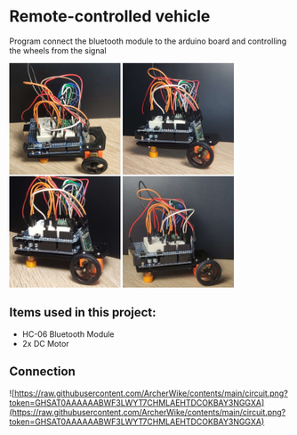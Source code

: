 # Remote-controlled vehicle
Program connect the bluetooth module to the arduino board and controlling the wheels from the signal

<div>
  <img src="https://raw.githubusercontent.com/ArcherWike/contents/main/1668069736297.jpg?token=GHSAT0AAAAAABWF3LWYQUIUK4T5VPFVRGMOY3NGNMA" width="200"/>
  <img src="https://raw.githubusercontent.com/ArcherWike/contents/main/1668069736305.jpg?token=GHSAT0AAAAAABWF3LWYSH5PLE4ZWADGAK5CY3NGNOA" width="200"/>
  <img src="https://raw.githubusercontent.com/ArcherWike/contents/main/1668069736313.jpg?token=GHSAT0AAAAAABWF3LWYUC4CM3DJKVDQ5MU6Y3NGNPQ" width="200"/>
  <img src="https://raw.githubusercontent.com/ArcherWike/contents/main/1668069736319.jpg?token=GHSAT0AAAAAABWF3LWZ6A2UYCESW7Z6IWDSY3NGNRA" width="200"/>
</div>


## Items used in this project:
- HC-06 Bluetooth Module
- 2x DC Motor
## Connection

![https://raw.githubusercontent.com/ArcherWike/contents/main/circuit.png?token=GHSAT0AAAAAABWF3LWYT7CHMLAEHTDCOKBAY3NGGXA](https://raw.githubusercontent.com/ArcherWike/contents/main/circuit.png?token=GHSAT0AAAAAABWF3LWYT7CHMLAEHTDCOKBAY3NGGXA)
